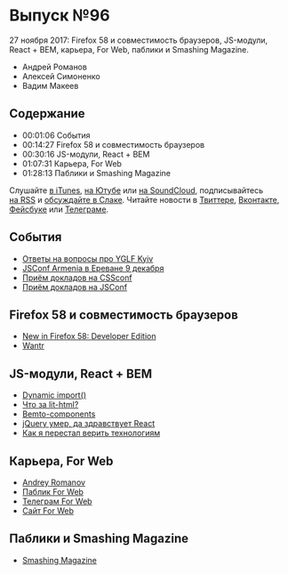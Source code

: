 # Выпуск №96

27 ноября 2017: Firefox 58 и совместимость браузеров, JS-модули, React + BEM, карьера, For Web, паблики и Smashing Magazine.

- Андрей Романов
- Алексей Симоненко
- Вадим Макеев

## Содержание

- 00:01:06 События
- 00:14:27 Firefox 58 и совместимость браузеров
- 00:30:16 JS-модули, React + BEM
- 01:07:31 Карьера, For Web
- 01:28:13 Паблики и Smashing Magazine

Слушайте [в iTunes](https://itunes.apple.com/podcast/id1080500016), [на Ютубе](https://www.youtube.com/playlist?list=PLMBnwIwFEFHcwuevhsNXkFTcadeX5R1Go) или [на SoundCloud](https://soundcloud.com/web-standards), подписывайтесь [на RSS](https://web-standards.ru/podcast/feed/) и [обсуждайте в Слаке](http://slack.web-standards.ru/). Читайте новости в [Твиттере](https://twitter.com/webstandards_ru), [Вконтакте](https://vk.com/webstandards_ru), [Фейсбуке](https://www.facebook.com/webstandardsru) или [Телеграме](https://t.me/webstandards_ru).

## События

- [Ответы на вопросы про YGLF Kyiv](https://medium.com/p/9e41541f3c91)
- [JSConf Armenia в Ереване 9 декабря](https://jsconf.am/)
- [Приём докладов на CSSconf](https://2018.cssconf.eu/call-for-speakers/)
- [Приём докладов на JSConf](https://2018.jsconf.eu/call-for-speakers/)

## Firefox 58 и совместимость браузеров

- [New in Firefox 58: Developer Edition](https://hacks.mozilla.org/2017/11/new-in-firefox-58-developer-edition/)
- [Wantr](http://wantr.ru/)

## JS-модули, React + BEM

- [Dynamic import()](https://developers.google.com/web/updates/2017/11/dynamic-import)
- [Что за lit-html?](https://zhukovka.github.io/js/featured/lit-html)
- [Bemto-components](http://kizu.ru/bemto-components/)
- [jQuery умер, да здравствует React](https://vk.com/wall109267511_2997)
- [Как я перестал верить технологиям](https://youtu.be/p5g4giWmcvE)

## Карьера, For Web

- [Andrey Romanov](http://andrew-r.ru/)
- [Паблик For Web](https://vk.com/forwebdev)
- [Телеграм For Web](https://t.me/forwebdev)
- [Сайт For Web](http://forwebdev.ru/)

## Паблики и Smashing Magazine

- [Smashing Magazine](https://www.smashingmagazine.com/)
